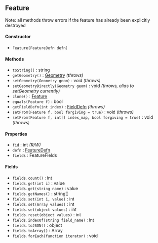 ## Feature

Note: all methods throw errors if the feature has already been explicitly destroyed

#### Constructor

- `Feature(FeatureDefn defn)`

#### Methods

- `toString()` : string
- `getGeometry()` : [Geometry](geometry.md) *(throws)*
- `setGeometry(Geometry geom)` : void *(throws)*
- `setGeometryDirectly(Geometry geom)` : void *(throws, alias to setGeometry currently)*
- `clone()` : [Feature](feature.md)
- `equals(Feature f)` : bool
- `getFieldDefn(int index)` : [FieldDefn](fielddefn.md) *(throws)*
- `setFrom(Feature f, bool forgiving = true)` : void *(throws)*
- `setFrom(Feature f, int[] index_map, bool forgiving = true)` : void *(throws)*

#### Properties


- `fid` : int *(R/W)*
- `defn` : [FeatureDefn](featuredefn.md)
- `fields` : FeatureFields

#### Fields

- `fields.count()` : int
- `fields.get(int i)` : value
- `fields.get(string name)` : value
- `fields.getNames()` : string[]
- `fields.set(int i, value)` : int
- `fields.set(Array values)` : int
- `fields.set(object values)` : int
- `fields.reset(object values)` : int
- `fields.indexOf(string field_name)` : int
- `fields.toJSON()` : object
- `fields.toArray()` : Array
- `fields.forEach(function iterator)` : void